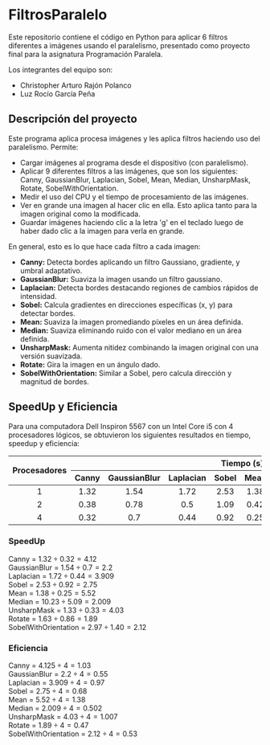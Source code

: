 # FiltrosParalelo
Este repositorio contiene el código en Python para aplicar 6 filtros diferentes a imágenes usando el paralelismo, presentado como proyecto final para la asignatura Programación Paralela.

Los integrantes del equipo son:
- Christopher Arturo Rajón Polanco
- Luz Rocío García Peña

## Descripción del proyecto
Este programa aplica procesa imágenes y les aplica filtros haciendo uso del paralelismo. Permite:
- Cargar imágenes al programa desde el dispositivo (con paralelismo).
- Aplicar 9 diferentes filtros a las imágenes, que son los siguientes: Canny, GaussianBlur, Laplacian, Sobel, Mean, Median, UnsharpMask, Rotate, SobelWithOrientation.
- Medir el uso del CPU y el tiempo de procesamiento de las imágenes.
- Ver en grande una imagen al hacer clic en ella. Esto aplica tanto para la imagen original como la modificada.
- Guardar imágenes haciendo clic a la letra 'g' en el teclado luego de haber dado clic a la imagen para verla en grande.

En general, esto es lo que hace cada filtro a cada imagen:
- **Canny:** Detecta bordes aplicando un filtro Gaussiano, gradiente, y umbral adaptativo.
- **GaussianBlur:** Suaviza la imagen usando un filtro gaussiano.
- **Laplacian:** Detecta bordes destacando regiones de cambios rápidos de intensidad.
- **Sobel:** Calcula gradientes en direcciones específicas (x, y) para detectar bordes.
- **Mean:** Suaviza la imagen promediando píxeles en un área definida.
- **Median:** Suaviza eliminando ruido con el valor mediano en un área definida.
- **UnsharpMask:** Aumenta nitidez combinando la imagen original con una versión suavizada.
- **Rotate:** Gira la imagen en un ángulo dado.
- **SobelWithOrientation:** Similar a Sobel, pero calcula dirección y magnitud de bordes.

## SpeedUp y Eficiencia

Para una computadora Dell Inspiron 5567 con un Intel Core i5 con 4 procesadores lógicos, se obtuvieron los siguientes resultados en tiempo, speedup y eficiencia:

<table style="width:100%; border-collapse: collapse; text-align: center; vertical-align: middle;">
  <thead>
    <tr>
      <th rowspan="2">Procesadores</th>
      <th colspan="9">Tiempo (s) para n=82 imágenes</th>
    </tr>
    <tr>
      <th>Canny</th>
      <th>GaussianBlur</th>
      <th>Laplacian</th>
      <th>Sobel</th>
      <th>Mean</th>
      <th>Median</th>
      <th>UnsharpMask</th>
      <th>Rotate</th>
      <th>SobelWithOrientation</th>
    </tr>
  </thead>
  <tbody>
    <tr>
      <td>1</td> 					
      <td>1.32</td>
      <td>1.54</td>
      <td>1.72</td>
      <td>2.53</td>
      <td>1.38</td>
      <td>10.23</td>
      <td>1.33</td>
      <td>1.63</td>
      <td>2.97</td>
    </tr>
    <tr>
      <td>2</td>
      <td>0.38</td>
      <td>0.78</td>
      <td>0.5</td>
      <td>1.09</td>
      <td>0.42</td>
      <td>6.04</td>
      <td>0.41</td>
      <td>0.95</td>
      <td>1.49</td>
    </tr>
    <tr>
      <td>4</td>
      <td>0.32</td>
      <td>0.7</td>
      <td>0.44</td>
      <td>0.92</td>
      <td>0.25</td>
      <td>5.09</td>
      <td>0.33</td>
      <td>0.86</td>
      <td>1.40</td>
    </tr>
  </tbody>
</table>


### SpeedUp
Canny = $1.32 \div 0.32 = 4.12$  
GaussianBlur = $1.54 \div 0.7 = 2.2$  
Laplacian = $1.72 \div 0.44 = 3.909$  
Sobel = $2.53 \div 0.92 = 2.75$  
Mean = $1.38 \div 0.25 = 5.52$  
Median = $10.23 \div 5.09 = 2.009$  
UnsharpMask = $1.33 \div 0.33 = 4.03$  
Rotate = $1.63 \div 0.86 = 1.89$  
SobelWithOrientation = $2.97 \div 1.40 = 2.12$  

### Eficiencia
Canny = $4.125 \div 4 = 1.03$  
GaussianBlur = $2.2 \div 4 = 0.55$  
Laplacian = $3.909 \div 4 = 0.97$  
Sobel = $2.75 \div 4 = 0.68$  
Mean = $5.52 \div 4 = 1.38$  
Median = $2.009 \div 4 = 0.502$  
UnsharpMask = $4.03 \div 4 = 1.007$  
Rotate = $1.89 \div 4 = 0.47$  
SobelWithOrientation = $2.12 \div 4 = 0.53$  


